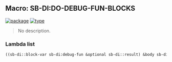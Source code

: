 ## Macro: SB-DI:DO-DEBUG-FUN-BLOCKS
[![package](https://img.shields.io/badge/Package-SB--DI-5f9ea0.svg?style=social&colorA=999999)](../) [![type](https://img.shields.io/badge/Type-Macro-5f9ea0.svg?style=social&colorA=999999)](../#macro) 

> No description.

### Lambda list
```cl
((sb-di::block-var sb-di:debug-fun &optional sb-di::result) &body sb-di::body)
```
